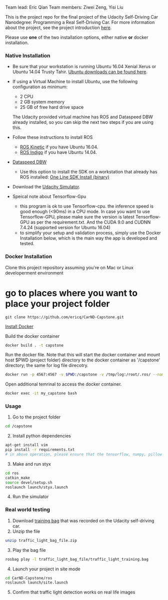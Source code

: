 Team lead: Eric Qian
Team members: Ziwei Zeng, Yisi Liu

This is the project repo for the final project of the Udacity Self-Driving Car Nanodegree: Programming a Real Self-Driving Car. For more information about the project, see the project introduction [here](https://classroom.udacity.com/nanodegrees/nd013/parts/6047fe34-d93c-4f50-8336-b70ef10cb4b2/modules/e1a23b06-329a-4684-a717-ad476f0d8dff/lessons/462c933d-9f24-42d3-8bdc-a08a5fc866e4/concepts/5ab4b122-83e6-436d-850f-9f4d26627fd9).

Please use **one** of the two installation options, either native **or** docker installation.

### Native Installation

* Be sure that your workstation is running Ubuntu 16.04 Xenial Xerus or Ubuntu 14.04 Trusty Tahir. [Ubuntu downloads can be found here](https://www.ubuntu.com/download/desktop).
* If using a Virtual Machine to install Ubuntu, use the following configuration as minimum:
  * 2 CPU
  * 2 GB system memory
  * 25 GB of free hard drive space

  The Udacity provided virtual machine has ROS and Dataspeed DBW already installed, so you can skip the next two steps if you are using this.

* Follow these instructions to install ROS
  * [ROS Kinetic](http://wiki.ros.org/kinetic/Installation/Ubuntu) if you have Ubuntu 16.04.
  * [ROS Indigo](http://wiki.ros.org/indigo/Installation/Ubuntu) if you have Ubuntu 14.04.
* [Dataspeed DBW](https://bitbucket.org/DataspeedInc/dbw_mkz_ros)
  * Use this option to install the SDK on a workstation that already has ROS installed: [One Line SDK Install (binary)](https://bitbucket.org/DataspeedInc/dbw_mkz_ros/src/81e63fcc335d7b64139d7482017d6a97b405e250/ROS_SETUP.md?fileviewer=file-view-default)
* Download the [Udacity Simulator](https://github.com/udacity/CarND-Capstone/releases).

* Speical note about Tensorflow-Gpu
  * this program is ok to use Tensorflow-cpu. the inference speed is good enough (<90ms) in a CPU mode. In case you want to use Tensorflow-GPU, please make sure the version is latest Tensorflow-GPU as per the requirement.txt. And the CUDA 9.0 and CUDNN 7.4.24 (supported version for Ubuntu 16.04)
  * to simplify your setup and validation process, simply use the Docker Installation below, which is the main way the app is developed and tested.

### Docker Installation

Clone this project repository assuming you're on Mac or Linux developerment environment
# go to places where you want to place your project folder
```
git clone https://github.com/ericq/CarND-Capstone.git
```

[Install Docker](https://docs.docker.com/engine/installation/)

Build the docker container
```bash
docker build . -t capstone
```

Run the docker file.
Note that this will start the docker container and mount host $PWD (project folder) directory to the 
docker container as '/capstone' directory; the same for log file direcotry. 
```bash
docker run -p 4567:4567 -v $PWD:/capstone -v /tmp/log:/root/.ros/ --name my_capstone --rm -it capstone
```

Open additional temrinal to access the docker container.
```bash
docker exec -it my_capstone bash
```

### Usage
1. Go to the project folder
```bash
cd /capstone
```

2. Install python dependencies
```bash
apt-get install vim
pip install -r requirements.txt
# in above operation, please ensure that the tensorflow, numpy, pillow all are updated per the specified version in the requirements.txt

```
3. Make and run styx
```bash
cd ros
catkin_make
source devel/setup.sh
roslaunch launch/styx.launch
```
4. Run the simulator

### Real world testing
1. Download [training bag](https://s3-us-west-1.amazonaws.com/udacity-selfdrivingcar/traffic_light_bag_file.zip) that was recorded on the Udacity self-driving car.
2. Unzip the file
```bash
unzip traffic_light_bag_file.zip
```
3. Play the bag file
```bash
rosbag play -l traffic_light_bag_file/traffic_light_training.bag
```
4. Launch your project in site mode
```bash
cd CarND-Capstone/ros
roslaunch launch/site.launch
```
5. Confirm that traffic light detection works on real life images
